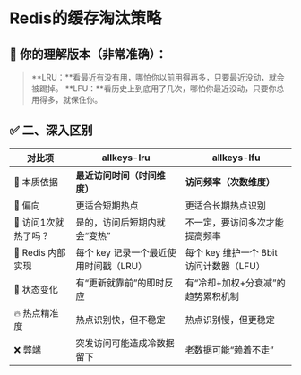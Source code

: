 # Redis的缓存淘汰策略

## 🎯 你的理解版本（非常准确）：

> **LRU：**看最近有没有用，哪怕你以前用得再多，只要最近没动，就会被踢掉。
>  **LFU：**看历史上到底用了几次，哪怕你最近没动，只要你总用得多，就保住你。

## ✅ 二、深入区别

| 对比项              | allkeys-lru                            | allkeys-lfu                              |
| ------------------- | -------------------------------------- | ---------------------------------------- |
| 👀 本质依据          | **最近访问时间（时间维度）**           | **访问频率（次数维度）**                 |
| 📅 偏向              | 更适合短期热点                         | 更适合长期热点识别                       |
| 🔁 访问1次就热了吗？ | 是的，访问后短期内就会“变热”           | 不一定，要访问多次才能提高频率           |
| 🧠 Redis 内部实现    | 每个 key 记录一个最近使用时间戳（LRU） | 每个 key 维护一个 8bit 访问计数器（LFU） |
| 🔄 状态变化          | 有“更新就靠前”的即时反应               | 有“冷却+加权+分衰减”的趋势累积机制       |
| 🔥 热点精准度        | 热点识别快，但不稳定                   | 热点识别慢，但更稳定                     |
| ❌ 弊端              | 突发访问可能造成冷数据留下             | 老数据可能“赖着不走”                     |


